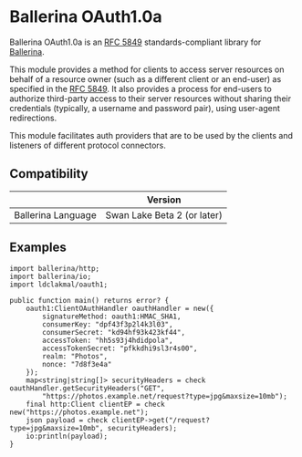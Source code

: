 # Ballerina OAuth1.0a

Ballerina OAuth1.0a is an <a target="_blank" href="https://datatracker.ietf.org/doc/html/rfc5849">RFC 5849</a> standards-compliant library for <a target="_blank" href="https://ballerina.io/">Ballerina</a>.

This module provides a method for clients to access server resources on behalf of a resource owner (such as a different client or an end-user) as specified in the <a target="_blank" href="https://datatracker.ietf.org/doc/html/rfc5849">RFC 5849</a>.  It also provides a process for end-users to authorize third-party access to their server resources without sharing their credentials (typically, a username and password pair), using user-agent redirections.

This module facilitates auth providers that are to be used by the clients and listeners of different protocol connectors.

## Compatibility
|                    | Version                     |
|:------------------:|:---------------------------:|
| Ballerina Language | Swan Lake Beta 2 (or later) |

## Examples

```ballerina
import ballerina/http;
import ballerina/io;
import ldclakmal/oauth1;

public function main() returns error? {
    oauth1:ClientOAuthHandler oauthHandler = new({
        signatureMethod: oauth1:HMAC_SHA1,
        consumerKey: "dpf43f3p2l4k3l03",
        consumerSecret: "kd94hf93k423kf44",
        accessToken: "hh5s93j4hdidpola",
        accessTokenSecret: "pfkkdhi9sl3r4s00",
        realm: "Photos",
        nonce: "7d8f3e4a"
    });
    map<string|string[]> securityHeaders = check oauthHandler.getSecurityHeaders("GET", 
        "https://photos.example.net/request?type=jpg&maxsize=10mb");
    final http:Client clientEP = check new("https://photos.example.net");
    json payload = check clientEP->get("/request?type=jpg&maxsize=10mb", securityHeaders);
    io:println(payload);
}
```
